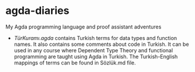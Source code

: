 # agda-diaries
My Agda programming language and proof assistant adventures

* *TürKuramı.agda* contains Turkish terms for data types and function names. It also contains some comments about code in Turkish. It can be used in any course where Dependent Type Theory and functional programming are taught using Agda in Turkish. The Turkish-English mappings of terms can be found in Sözlük.md file.
